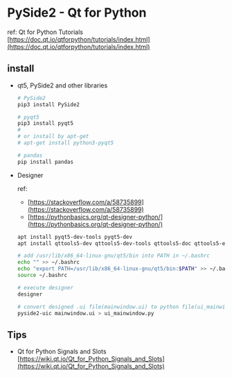 # PySide2 - Qt for Python

ref: Qt for Python Tutorials [https://doc.qt.io/qtforpython/tutorials/index.html](https://doc.qt.io/qtforpython/tutorials/index.html)

## install

- qt5, PySide2 and other libraries

  ```sh
  # PySide2
  pip3 install PySide2

  # pyqt5
  pip3 install pyqt5
  #
  # or install by apt-get
  # apt-get install python3-pyqt5

  # pandas
  pip install pandas
  ```

- Designer

  ref:

  - [https://stackoverflow.com/a/58735899](https://stackoverflow.com/a/58735899)
  - [https://pythonbasics.org/qt-designer-python/](https://pythonbasics.org/qt-designer-python/)

  ```sh
  apt install pyqt5-dev-tools pyqt5-dev
  apt install qttools5-dev qttools5-dev-tools qttools5-doc qttools5-examples

  # add /usr/lib/x86_64-linux-gnu/qt5/bin into PATH in ~/.bashrc
  echo "" >> ~/.bashrc
  echo "export PATH=/usr/lib/x86_64-linux-gnu/qt5/bin:$PATH" >> ~/.bashrc
  source ~/.bashrc

  # execute designer
  designer

  # convert designed .ui file(mainwindow.ui) to python file(ui_mainwindow.py)
  pyside2-uic mainwindow.ui > ui_mainwindow.py
  ```

## Tips

- Qt for Python Signals and Slots [https://wiki.qt.io/Qt_for_Python_Signals_and_Slots](https://wiki.qt.io/Qt_for_Python_Signals_and_Slots)
